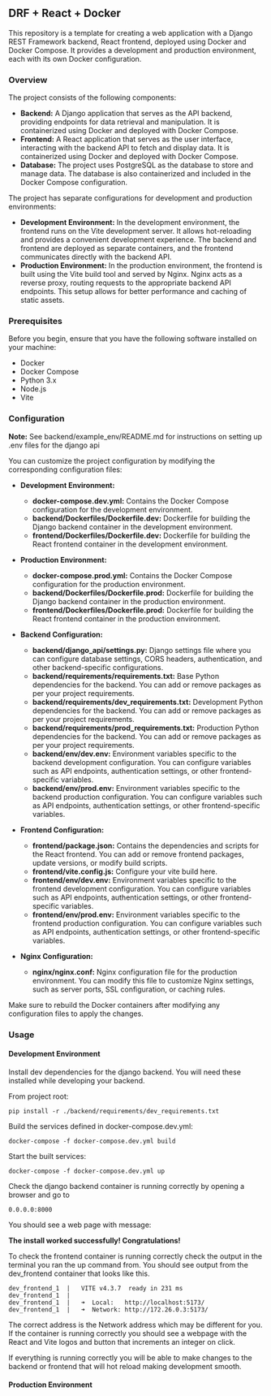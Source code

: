 ## DRF + React + Docker

This repository is a template for creating a web application with a Django REST Framework backend, React frontend, deployed using Docker and
Docker Compose. It provides a development and production environment, each with its own Docker configuration.

### Overview

The project consists of the following components:

- **Backend:** A Django application that serves as the API backend, providing endpoints for data retrieval and manipulation. It is
  containerized
  using Docker and deployed with Docker Compose.
- **Frontend:** A React application that serves as the user interface, interacting with the backend API to fetch and display data. It is
  containerized using Docker and deployed with Docker Compose.
- **Database:** The project uses PostgreSQL as the database to store and manage data. The database is also containerized and included
  in the Docker Compose configuration.

The project has separate configurations for development and production environments:

- **Development Environment:** In the development environment, the frontend runs on the Vite development server. It allows hot-reloading and
  provides a convenient development experience. The backend and frontend are deployed as separate containers, and the frontend communicates
  directly with the backend API.
- **Production Environment:** In the production environment, the frontend is built using the Vite build tool and served by Nginx. Nginx acts
  as
  a reverse proxy, routing requests to the appropriate backend API endpoints. This setup allows for better performance and caching of static
  assets.

### Prerequisites

Before you begin, ensure that you have the following software installed on your machine:

- Docker
- Docker Compose
- Python 3.x
- Node.js
- Vite

### Configuration

**Note:** See backend/example_env/README.md for instructions on setting up .env files for the django api

You can customize the project configuration by modifying the corresponding configuration files:

- **Development Environment:**
    - **docker-compose.dev.yml:** Contains the Docker Compose configuration for the development environment.
    - **backend/Dockerfiles/Dockerfile.dev:** Dockerfile for building the Django backend container in the development environment.
    - **frontend/Dockerfiles/Dockerfile.dev:** Dockerfile for building the React frontend container in the development environment.


- **Production Environment:**
    - **docker-compose.prod.yml:** Contains the Docker Compose configuration for the production environment.
    - **backend/Dockerfiles/Dockerfile.prod:** Dockerfile for building the Django backend container in the production environment.
    - **frontend/Dockerfiles/Dockerfile.prod:** Dockerfile for building the React frontend container in the production environment.


- **Backend Configuration:**
    - **backend/django_api/settings.py:** Django settings file where you can configure database settings, CORS headers, authentication, and other
      backend-specific configurations.
    - **backend/requirements/requirements.txt:** Base Python dependencies for the backend. You can add or remove packages as per your
      project requirements.
    - **backend/requirements/dev_requirements.txt:** Development Python dependencies for the backend. You can add or remove packages as per
      your project requirements.
    - **backend/requirements/prod_requirements.txt:** Production Python dependencies for the backend. You can add or remove packages as per
      your project requirements.
    - **backend/env/dev.env:** Environment variables specific to the backend development configuration. You can configure variables such as
      API endpoints, authentication settings, or other frontend-specific variables.
    - **backend/env/prod.env:** Environment variables specific to the backend production configuration. You can configure variables such as
      API endpoints, authentication settings, or other frontend-specific variables.


- **Frontend Configuration:**
    - **frontend/package.json:** Contains the dependencies and scripts for the React frontend. You can add or remove frontend packages,
      update versions, or modify build scripts.
    - **frontend/vite.config.js:** Configure your vite build here.
    - **frontend/env/dev.env:** Environment variables specific to the frontend development configuration. You can configure variables such
      as API endpoints, authentication
      settings, or other frontend-specific variables.
    - **frontend/env/prod.env:** Environment variables specific to the frontend production configuration. You can configure variables such
      as API endpoints, authentication settings, or other frontend-specific variables.


- **Nginx Configuration:**
    - **nginx/nginx.conf:** Nginx configuration file for the production environment. You can modify this file to customize Nginx settings,
      such as server ports, SSL configuration, or caching rules.


Make sure to rebuild the Docker containers after modifying any configuration files to apply the changes.

### Usage 


#### Development Environment
Install dev dependencies for the django backend. You will need these installed while developing your backend.


From project root:
```shell
pip install -r ./backend/requirements/dev_requirements.txt
```

Build the services defined in docker-compose.dev.yml:
```shell
docker-compose -f docker-compose.dev.yml build
```

Start the built services:
```shell
docker-compose -f docker-compose.dev.yml up
```

Check the django backend container is running correctly by opening a browser and go to
```shell
0.0.0.0:8000
```
You should see a web page with message:

**The install worked successfully! Congratulations!**

To check the frontend container is running correctly check the output in the terminal you ran the up command from.
You should see output from the dev_frontend container that looks like this.
```shell
dev_frontend_1  |   VITE v4.3.7  ready in 231 ms
dev_frontend_1  | 
dev_frontend_1  |   ➜  Local:   http://localhost:5173/
dev_frontend_1  |   ➜  Network: http://172.26.0.3:5173/
```
The correct address is the Network address which may be different for you. If the container is running correctly 
you should see a webpage with the React and Vite logos and button that increments an integer on click.

If everything is running correctly you will be able to make changes to the backend or frontend that will hot reload
making development smooth.


#### Production Environment
